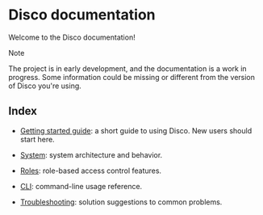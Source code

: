 # Disco documentation

Welcome to the Disco documentation!

> [!NOTE]
> The project is in early development, and the documentation is a work in progress.
> Some information could be missing or different from the version of Disco
> you're using.


## Index

- [Getting started guide](./get_started.md): a short guide to using Disco.
  New users should start here.

- [System](./system.md): system architecture and behavior.

- [Roles](./roles.md): role-based access control features.

- [CLI](./cli.md): command-line usage reference.

- [Troubleshooting](./troubleshooting.md): solution suggestions to common problems.

